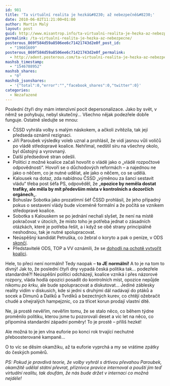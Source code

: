 ```yaml
---
id: 981
title: 'Ta virtuální realita je hezká&#8230; až nebezpečně&#8230;'
date: 2010-06-02T11:21:00+01:00
author: Martin Malý
layout: post
guid: http://www.misantrop.info/ta-virtualni-realita-je-hezka-az-nebezpecne/
permalink: /ta-virtualni-realita-je-hezka-az-nebezpecne/
posterous_869f584d59a8506ee6c71421743d2e0f_post_id:
  - "19601609"
posterous_869f584d59a8506ee6c71421743d2e0f_permalink:
  - http://adent.posterous.com/ta-virtualni-realita-je-hezka-az-nebezpecne
mashsb_timestamp:
  - "1546788952"
mashsb_shares:
  - "0"
mashsb_jsonshares:
  - '{"total":0,"error":"","facebook_shares":0,"twitter":0}'
categories:
  - Nezařazené
---
```

Poslední čtyři dny mám intenzivní pocit depersonalizace. Jako by svět, v němž se pohybuju, nebyl skutečný&#8230; Všechno nějak podezřele dobře funguje. Ostatně sledujte se mnou:

  * ČSSD vyhrála volby s malým náskokem, a ačkoli zvítězila, tak její předseda oznámil rezignaci.
  * Jiří Paroubek výsledky voleb uznal a prohlásil, že vidí jasnou vůli voličů po vládě středopravé koalice. Nehřímal, nedštil síru na všechny okolo, byl důstojný a vyrovnaný.
  * Další předsedové stran odešli.
  * Politici z možné koalice začali hovořit o vládě jako o &#8222;vládě rozpočtové odpovědnosti&#8220;. Hovoří se o důchodových reformách &#8211; a najednou ne jako o něčem, co je nutné udělat, ale jako o něčem, co se udělá.
  * Kalousek na dotaz, zda nabídnou ČSSD &#8222;výměnou za šanci sestavit vládu&#8220; třeba post šéfa PS, odpověděl, že &#8222;**opozice by neměla dostat trafiky, ale měla by mít především místa v kontrolních a dozorčích orgánech**&#8222;.
  * Bohuslav Sobotka jako prozatímní šéf ČSSD prohlásil, že jeho případný pokus o sestavení vlády bude víceméně formální a že počítá se vznikem středopravé koalice.
  * Sobotka s Kalouskem se po jednání nechali slyšet, že není na místě pokračovat v útocích, že místo toho je potřeba jednat o zásadních otázkách, které je potřeba řešit, a i když se obě strany principiálně neshodnou, tak je nutné spolupracovat.
  * Neúspěšný kandidát Petruška, co žebral o koryto a pak o peníze, v ODS [skončí](http://zpravy.idnes.cz/neuspesny-a-zadonici-kandidat-ods-nastval-hodila-ho-pres-palubu-psl-/domaci.asp?c=A100602_1394791_domaci_itu).
  * Představitelé ODS, TOP a VV oznámili, že se [dohodli na ochotě vytvořit koalici](http://www.novinky.cz/domaci/202057-koalice-ods-top-09-a-vv-se-uz-rysuje-lidri-stvrdili-ochotu-podpisem.html).

Hele, to přeci není normální! Tedy naopak &#8211; **to JE normální!** A to je na tom to divný! Jak to, že poslední čtyři dny vypadá česká politika tak&#8230; podezřele standardně?! Neúspěšní politici odcházejí, koalice vzniká i přes názorové rozpory, vláda hodlá opozici posadit do kontrolních míst, opozice nepůjde nikomu _po krku_, ale bude spolupracovat a diskutovat&#8230; Jediné záblesky reality vidím v diskusích, kde si jedni s druhými dál nadávají do ptáků a socek a Dimunů a Dalíků a Tvrdíků a bezectných kurev, co chtějí ožebračit chudé a ohejralých hampejznic, co za třicet korun prodají vlastní dítě.

Ne, já prostě nevěřím, nevěřím tomu, že se stalo něco, co během týdne proměnilo politiku, kterou jsme tu pozorovali deset a víc let na něco, co připomíná standardní západní poměry! To je prostě &#8211; příliš hezké!

Ale možná to je jen vlna euforie po konci rok trvající nechutné přeboosterované kampaně&#8230;

O to víc se děsím okamžiku, až ta euforie vyprchá a my se vrátíme zpátky do českých poměrů.

_PS: Pokud je pravdivá teorie, že volby vyhrál s drtivou převahou Paroubek, okamžitě udělal státní převrat, příznivce pravice internoval a pouští jim teď virtuální realitu, tak doufám, že nás bude držet v internaci co možná nejdéle!_